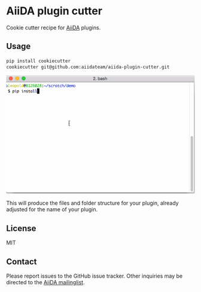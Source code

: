 # AiiDA plugin cutter

Cookie cutter recipe for [AiiDA](http://www.aiida.net) plugins.

## Usage

    pip install cookiecutter
    cookiecutter git@github.com:aiidateam/aiida-plugin-cutter.git

![Demo](demo.gif "The fastest way to kickstart an AiiDA plugin.")

This will produce the files and folder structure for your plugin,
already adjusted for the name of your plugin.

## License

MIT

## Contact

Please report issues to the GitHub issue tracker. Other inquiries may be
directed to the [AiiDA mailinglist](http://www.aiida.net/mailing-list/).
